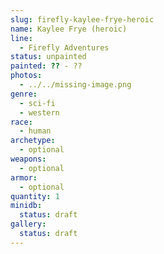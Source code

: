 ```yaml
---
slug: firefly-kaylee-frye-heroic
name: Kaylee Frye (heroic)
line:
  - Firefly Adventures
status: unpainted
painted: ?? - ??
photos:
  - ../../missing-image.png
genre:
  - sci-fi
  - western
race:
  - human
archetype:
  - optional
weapons:
  - optional
armor:
  - optional
quantity: 1
minidb:
  status: draft
gallery:
  status: draft
---
```

